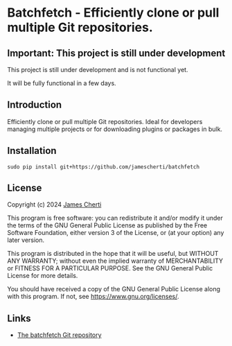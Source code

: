 # Batchfetch - Efficiently clone or pull multiple Git repositories.

## Important: This project is still under development

This project is still under development and is not functional yet.

It will be fully functional in a few days.

## Introduction

Efficiently clone or pull multiple Git repositories. Ideal for developers managing multiple projects or for downloading plugins or packages in bulk.

## Installation

```
sudo pip install git+https://github.com/jamescherti/batchfetch
```

## License

Copyright (c) 2024 [James Cherti](https://www.jamescherti.com)

This program is free software: you can redistribute it and/or modify it under the terms of the GNU General Public License as published by the Free Software Foundation, either version 3 of the License, or (at your option) any later version.

This program is distributed in the hope that it will be useful, but WITHOUT ANY WARRANTY; without even the implied warranty of MERCHANTABILITY or FITNESS FOR A PARTICULAR PURPOSE. See the GNU General Public License for more details.

You should have received a copy of the GNU General Public License along with this program. If not, see <https://www.gnu.org/licenses/>.

## Links

- [The batchfetch Git repository](https://github.com/jamescherti/batchfetch)
